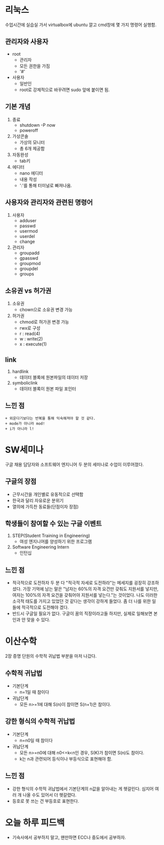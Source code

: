 # 리눅스
수업시간에 실습실 가서 virtualbox에 ubuntu 깔고 cmd창에 몇 가지 명령어 실행함.

## 관리자와 사용자
+ root
  + 관리자
  + 모든 권한을 가짐
  + '#'
+ 사용자
  + 일반인
  + root로 강제적으로 바꾸려면 sudo 앞에 붙이면 됨.

## 기본 개념
1. 종료
   + shutdown -P now
   + poweroff
2. 가상콘솔
   + 가상의 모니터
   + 총 6개 제공함
3. 자동완성
   + tab키
4. 에디터
   + nano 에디터
   + 내용 작성
   + ':'를 통해 터미널로 빠져나옴.  

## 사용자와 관리자와 관련된 명령어
1. 사용자
   + adduser
   + passwd
   + usermod
   + userdel
   + change
2. 관리자
   + groupadd
   + gpasswd
   + groupmod
   + groupdel
   + groups

## 소유권 vs 허가권
1. 소유권
   + chown으로 소유권 변경 가능
2. 허가권
   + chmod로 허가권 변경 가능
   + rwx로 구성
   + r : read(4)
   + w : write(2)
   + x : execute(1)

## link
1. hardlink
   + 데이터 블록에 원본파일의 데이터 저장
2. symboliclink
   + 데이터 블록이 원본 파일 포인터

## 느낀 점
    + 외운다기보다는 반복을 통해 익숙해져야 할 것 같다.
    + mode가 아니라 mod!
    + i가 아니라 l!
  
# SW세미나
구글 채용 담당자와 소프트웨어 엔지니어 두 분의 세미나로 수업이 이루어졌다.

## 구글의 장점
+ 근무시간을 개인별로 유동적으로 선택함
+ 한국과 달리 자유로운 분위기
+ 열의에 가득찬 동료들(단점이자 장점)

## 학생들이 참여할 수 있는 구글 이벤트
1. STEP(Student Training in Engineering)
    + 여성 엔지니어를 양성하기 위한 프로그램
2. Software Engineering Intern
    + 인턴십

## 느낀 점
+ 적극적으로 도전하자
  두 분 다 "적극적 자세로 도전하라"는 메세지를 굉장히 강조하셨다. 가장 기억에 남는 말은 "남자는 60%의 자격 요건만 갖춰도 지원서를 넣지만, 여자는 100%의 자격 요건을 갖춰어야 지원서를 넣는다."는 것이었다. 나도 이러한 소극적 태도를 가지고 있었던 것 같다는 생각이 강하게 들었다. 좀 더 나를 위한 일들에 적극적으로 도전해야 겠다.
+ 반드시 구글일 필요가 없다.
  구글이 꿈의 직장이라고들 하지만, 실제로 일해보면 본인과 안 맞을 수 있다.

# 이산수학
2장 증명 단원의 수학적 귀납법 부분을 마저 나갔다.
## 수학적 귀납법
+ 기본단계
  + n=1일 때 참이다
+ 귀납단계 
  + 모든 n>=1에 대해 S(n)이 참이면 S(n+1)은 참이다.

## 강한 형식의 수학적 귀납법
+ 기본단계
  + n=n0일 때 참이다
+ 귀납단계
  + 모든 n>=n0에 대해 n0<=k<n인 경우, S(K)가 참이면 S(n)도 참이다.
  + k는 n과 관련되어 등식이나 부등식으로 표현해야 함.

## 느낀 점
+ 강한 형식의 수학적 귀납법에서 기본단계의 n값을 알아내는 게 헷갈린다. 심지어 여러 개 나올 수도 있어서 더 헷갈렸다. 
+ 등호로 못 쓰는 건 부등호로 표현한다.

# 오늘 하루 피드백
+ 기숙사에서 공부하지 말고, 왠만하면 ECC나 중도에서 공부하자.